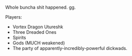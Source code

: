 Whole buncha shit happened. gg.

Players:
* Vortex Dragon Utureshk
* Three Dreaded Ones
* Spirits
* Gods (MUCH weakened)
* The party of apparently-incredibly-powerful dickwads.